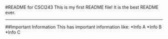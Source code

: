 #README for CSCI243
This is my first README file! It is the best README ever.
***
##Important Information
This has important information like:
*Info A
*Info B
*Info C



